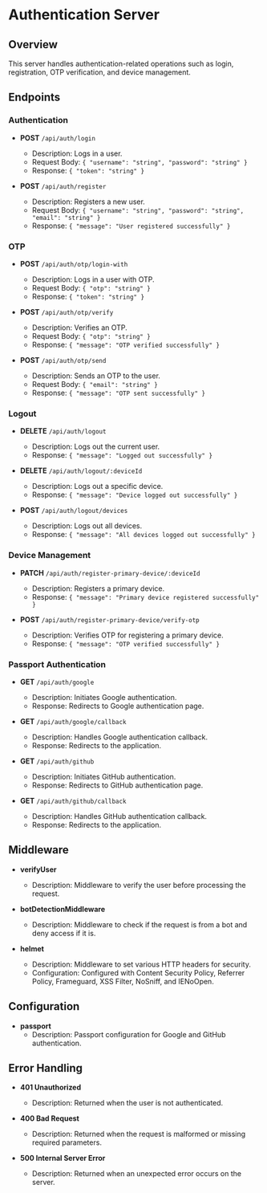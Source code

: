 # Authentication Server

## Overview

This server handles authentication-related operations such as login, registration, OTP verification, and device management.

## Endpoints

### Authentication

- **POST** `/api/auth/login`
  - Description: Logs in a user.
  - Request Body: `{ "username": "string", "password": "string" }`
  - Response: `{ "token": "string" }`

- **POST** `/api/auth/register`
  - Description: Registers a new user.
  - Request Body: `{ "username": "string", "password": "string", "email": "string" }`
  - Response: `{ "message": "User registered successfully" }`

### OTP

- **POST** `/api/auth/otp/login-with`
  - Description: Logs in a user with OTP.
  - Request Body: `{ "otp": "string" }`
  - Response: `{ "token": "string" }`

- **POST** `/api/auth/otp/verify`
  - Description: Verifies an OTP.
  - Request Body: `{ "otp": "string" }`
  - Response: `{ "message": "OTP verified successfully" }`

- **POST** `/api/auth/otp/send`
  - Description: Sends an OTP to the user.
  - Request Body: `{ "email": "string" }`
  - Response: `{ "message": "OTP sent successfully" }`

### Logout

- **DELETE** `/api/auth/logout`
  - Description: Logs out the current user.
  - Response: `{ "message": "Logged out successfully" }`

- **DELETE** `/api/auth/logout/:deviceId`
  - Description: Logs out a specific device.
  - Response: `{ "message": "Device logged out successfully" }`

- **POST** `/api/auth/logout/devices`
  - Description: Logs out all devices.
  - Response: `{ "message": "All devices logged out successfully" }`

### Device Management

- **PATCH** `/api/auth/register-primary-device/:deviceId`
  - Description: Registers a primary device.
  - Response: `{ "message": "Primary device registered successfully" }`

- **POST** `/api/auth/register-primary-device/verify-otp`
  - Description: Verifies OTP for registering a primary device.
  - Response: `{ "message": "OTP verified successfully" }`

### Passport Authentication

- **GET** `/api/auth/google`
  - Description: Initiates Google authentication.
  - Response: Redirects to Google authentication page.

- **GET** `/api/auth/google/callback`
  - Description: Handles Google authentication callback.
  - Response: Redirects to the application.

- **GET** `/api/auth/github`
  - Description: Initiates GitHub authentication.
  - Response: Redirects to GitHub authentication page.

- **GET** `/api/auth/github/callback`
  - Description: Handles GitHub authentication callback.
  - Response: Redirects to the application.

## Middleware

- **verifyUser**
  - Description: Middleware to verify the user before processing the request.

- **botDetectionMiddleware**
  - Description: Middleware to check if the request is from a bot and deny access if it is.

- **helmet**
  - Description: Middleware to set various HTTP headers for security.
  - Configuration: Configured with Content Security Policy, Referrer Policy, Frameguard, XSS Filter, NoSniff, and IENoOpen.

## Configuration

- **passport**
  - Description: Passport configuration for Google and GitHub authentication.

## Error Handling

- **401 Unauthorized**
  - Description: Returned when the user is not authenticated.

- **400 Bad Request**
  - Description: Returned when the request is malformed or missing required parameters.

- **500 Internal Server Error**
  - Description: Returned when an unexpected error occurs on the server.
